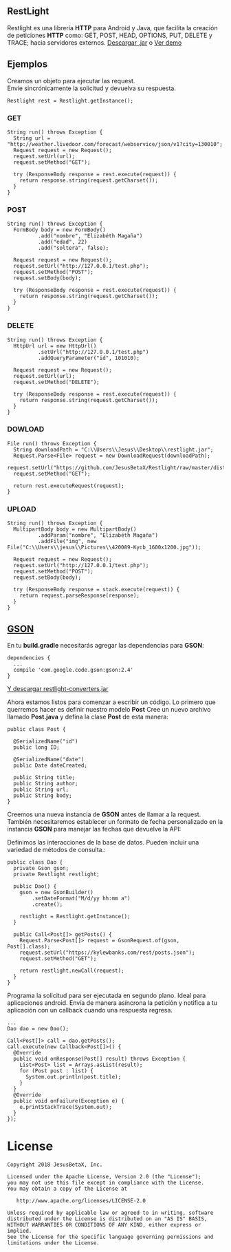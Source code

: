 ## RestLight

Restlight es una librería **HTTP** para Android y Java, que facilita la creación de peticiones **HTTP** como: GET, POST, HEAD, OPTIONS, PUT, DELETE y TRACE; hacia servidores externos. [Descargar .jar](https://github.com/JesusBetaX/Restlight/raw/master/dist/restlight.jar) o [Ver demo](https://github.com/JesusBetaX/restlight/tree/master/examples/src/com/jx) 

## Ejemplos

Creamos un objeto para ejecutar las request.  
Envíe sincrónicamente la solicitud y devuelva su respuesta.
```
Restlight rest = Restlight.getInstance();
```

### GET
```
String run() throws Exception {
  String url = "http://weather.livedoor.com/forecast/webservice/json/v1?city=130010";
  Request request = new Request();
  request.setUrl(url);
  request.setMethod("GET");

  try (ResponseBody response = rest.execute(request)) {
    return response.string(request.getCharset());
  }
}
```

### POST
```
String run() throws Exception {
  FormBody body = new FormBody()
          .add("nombre", "Elizabéth Magaña")
          .add("edad", 22)
          .add("soltera", false);
    
  Request request = new Request();
  request.setUrl("http://127.0.0.1/test.php");
  request.setMethod("POST");
  request.setBody(body);

  try (ResponseBody response = rest.execute(request)) {
    return response.string(request.getCharset());
  }
}
```

### DELETE
```
String run() throws Exception {
  HttpUrl url = new HttpUrl()
          .setUrl("http://127.0.0.1/test.php")
          .addQueryParameter("id", 101010);

  Request request = new Request();
  request.setUrl(url);
  request.setMethod("DELETE");

  try (ResponseBody response = rest.execute(request)) {
    return response.string(request.getCharset());
  }
}
```

### DOWLOAD
```
File run() throws Exception {
  String downloadPath = "C:\\Users\\Jesus\\Desktop\\restlight.jar";
  Request.Parse<File> request = new DownloadRequest(downloadPath);
  request.setUrl("https://github.com/JesusBetaX/Restlight/raw/master/dist/restlight.jar");
  request.setMethod("GET");

  return rest.executeRequest(request);
}
```

### UPLOAD
```
String run() throws Exception { 
  MultipartBody body = new MultipartBody()
          .addParam("nombre", "Elizabéth Magaña")
          .addFile("img", new File("C:\\Users\\jesus\\Pictures\\420089-Kycb_1600x1200.jpg"));
    
  Request request = new Request();
  request.setUrl("http://127.0.0.1/test.php");
  request.setMethod("POST");
  request.setBody(body);

  try (ResponseBody response = stack.execute(request)) {
    return request.parseResponse(response);
  }
}
```

## [GSON](https://github.com/JesusBetaX/WebServiceDemo) 

En tu **build.gradle** necesitarás agregar las dependencias para **GSON**:

```
dependencies {
  ...
  compile 'com.google.code.gson:gson:2.4'
}
```

[Y descargar restlight-converters.jar](https://github.com/JesusBetaX/Restlight/raw/master/dist/restlight-converters.jar)


Ahora estamos listos para comenzar a escribir un código. Lo primero que querremos hacer es definir nuestro modelo **Post**
Cree un nuevo archivo llamado **Post.java** y defina la clase **Post** de esta manera:

```
public class Post {
  
  @SerializedName("id")
  public long ID;
    
  @SerializedName("date")
  public Date dateCreated;
 
  public String title;
  public String author;
  public String url;
  public String body;
}
```


Creemos una nueva instancia de **GSON** antes de llamar a la request. También necesitaremos establecer un formato de fecha personalizado en la instancia **GSON** para manejar las fechas que devuelve la API:

Definimos las interacciones de la base de datos. Pueden incluir una variedad de métodos de consulta.:

```
public class Dao {
  private Gson gson;
  private Restlight restlight;
    
  public Dao() {
    gson = new GsonBuilder()
        .setDateFormat("M/d/yy hh:mm a")
        .create();

    restlight = Restlight.getInstance();
  }

  public Call<Post[]> getPosts() {
    Request.Parse<Post[]> request = GsonRequest.of(gson, Post[].class);
    request.setUrl("https://kylewbanks.com/rest/posts.json");
    request.setMethod("GET");
    
    return restlight.newCall(request);
  }
}
```

Programa la solicitud para ser ejecutada en segundo plano. Ideal para aplicaciones android. 
Envía de manera asíncrona la petición y notifica a tu aplicación con un callback cuando una respuesta regresa.
```
...
Dao dao = new Dao();
    
Call<Post[]> call = dao.getPosts(); 
call.execute(new Callback<Post[]>() {
  @Override
  public void onResponse(Post[] result) throws Exception {
    List<Post> list = Arrays.asList(result);
    for (Post post : list) {
      System.out.println(post.title);
    }
  }
  @Override
  public void onFailure(Exception e) {
    e.printStackTrace(System.out);
  }
});
```
License
=======

    Copyright 2018 JesusBetaX, Inc.

    Licensed under the Apache License, Version 2.0 (the "License");
    you may not use this file except in compliance with the License.
    You may obtain a copy of the License at

       http://www.apache.org/licenses/LICENSE-2.0

    Unless required by applicable law or agreed to in writing, software
    distributed under the License is distributed on an "AS IS" BASIS,
    WITHOUT WARRANTIES OR CONDITIONS OF ANY KIND, either express or implied.
    See the License for the specific language governing permissions and
    limitations under the License.
